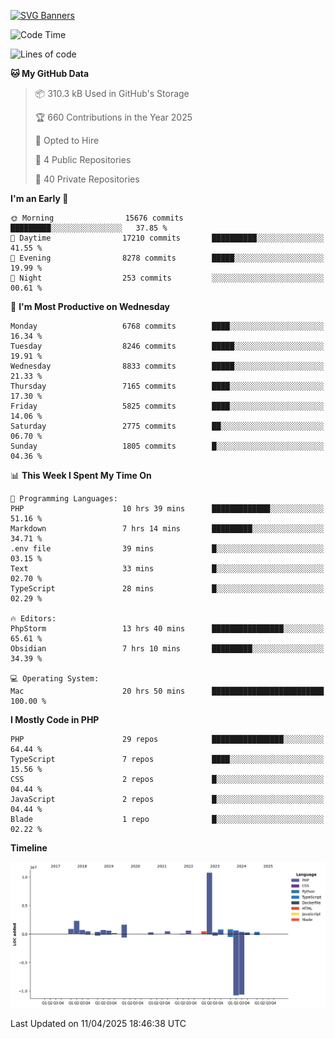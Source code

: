 [![SVG Banners](https://svg-banners.vercel.app/api?type=glitch&text1=Gere_Lajos%F0%9F%92%BB&width=800&height=400)](https://github.com/Akshay090/svg-banners)

<!--START_SECTION:waka-->
![Code Time](http://img.shields.io/badge/Code%20Time-2%2C360%20hrs%2046%20mins-blue)

![Lines of code](https://img.shields.io/badge/From%20Hello%20World%20I%27ve%20Written-23.7%20million%20lines%20of%20code-blue)

**🐱 My GitHub Data** 

> 📦 310.3 kB Used in GitHub's Storage 
 > 
> 🏆 660 Contributions in the Year 2025
 > 
> 💼 Opted to Hire
 > 
> 📜 4 Public Repositories 
 > 
> 🔑 40 Private Repositories 
 > 
**I'm an Early 🐤** 

```text
🌞 Morning                15676 commits       █████████░░░░░░░░░░░░░░░░   37.85 % 
🌆 Daytime                17210 commits       ██████████░░░░░░░░░░░░░░░   41.55 % 
🌃 Evening                8278 commits        █████░░░░░░░░░░░░░░░░░░░░   19.99 % 
🌙 Night                  253 commits         ░░░░░░░░░░░░░░░░░░░░░░░░░   00.61 % 
```
📅 **I'm Most Productive on Wednesday** 

```text
Monday                   6768 commits        ████░░░░░░░░░░░░░░░░░░░░░   16.34 % 
Tuesday                  8246 commits        █████░░░░░░░░░░░░░░░░░░░░   19.91 % 
Wednesday                8833 commits        █████░░░░░░░░░░░░░░░░░░░░   21.33 % 
Thursday                 7165 commits        ████░░░░░░░░░░░░░░░░░░░░░   17.30 % 
Friday                   5825 commits        ████░░░░░░░░░░░░░░░░░░░░░   14.06 % 
Saturday                 2775 commits        ██░░░░░░░░░░░░░░░░░░░░░░░   06.70 % 
Sunday                   1805 commits        █░░░░░░░░░░░░░░░░░░░░░░░░   04.36 % 
```


📊 **This Week I Spent My Time On** 

```text
💬 Programming Languages: 
PHP                      10 hrs 39 mins      █████████████░░░░░░░░░░░░   51.16 % 
Markdown                 7 hrs 14 mins       █████████░░░░░░░░░░░░░░░░   34.71 % 
.env file                39 mins             █░░░░░░░░░░░░░░░░░░░░░░░░   03.15 % 
Text                     33 mins             █░░░░░░░░░░░░░░░░░░░░░░░░   02.70 % 
TypeScript               28 mins             █░░░░░░░░░░░░░░░░░░░░░░░░   02.29 % 

🔥 Editors: 
PhpStorm                 13 hrs 40 mins      ████████████████░░░░░░░░░   65.61 % 
Obsidian                 7 hrs 10 mins       █████████░░░░░░░░░░░░░░░░   34.39 % 

💻 Operating System: 
Mac                      20 hrs 50 mins      █████████████████████████   100.00 % 
```

**I Mostly Code in PHP** 

```text
PHP                      29 repos            ████████████████░░░░░░░░░   64.44 % 
TypeScript               7 repos             ████░░░░░░░░░░░░░░░░░░░░░   15.56 % 
CSS                      2 repos             █░░░░░░░░░░░░░░░░░░░░░░░░   04.44 % 
JavaScript               2 repos             █░░░░░░░░░░░░░░░░░░░░░░░░   04.44 % 
Blade                    1 repo              █░░░░░░░░░░░░░░░░░░░░░░░░   02.22 % 
```



**Timeline**

![Lines of Code chart](https://raw.githubusercontent.com/gere-lajos/gere-lajos/main/assets/bar_graph.png)


 Last Updated on 11/04/2025 18:46:38 UTC
<!--END_SECTION:waka-->
